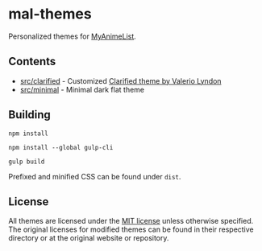 # mal-themes

Personalized themes for [MyAnimeList][mal].


## Contents

- [src/clarified][src-clarified] - Customized [Clarified theme by Valerio Lyndon][clarified-repo]
- [src/minimal][src-minimal] - Minimal dark flat theme


## Building

```
npm install
```
```
npm install --global gulp-cli
```
```
gulp build
```

Prefixed and minified CSS can be found under `dist`.


## License

All themes are licensed under the [MIT license][license] unless otherwise specified.
The original licenses for modified themes can be found in their respective directory
or at the original website or repository.


[license]: https://github.com/alexitx/mal-themes/blob/master/LICENSE
[src-clarified]: https://github.com/alexitx/mal-themes/tree/master/src/clarified
[src-minimal]: https://github.com/alexitx/mal-themes/tree/master/src/minimal
[clarified-repo]: https://github.com/ValerioLyndon/MAL-Public-List-Designs/tree/master/Clarified%20Theme
[mal]: https://myanimelist.net
